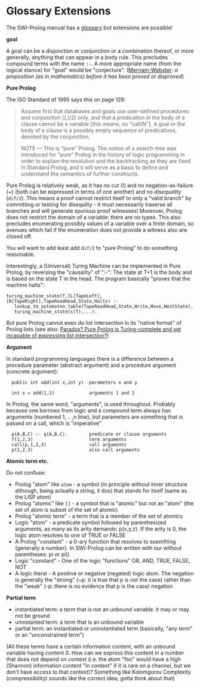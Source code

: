 # Glossary Extensions

The SWI-Prolog manual has a [glossary](https://eu.swi-prolog.org/pldoc/man?section=glossary) but extensions are possible!

**goal**

A goal can be a disjunction or conjunction or a combination thereof, or more generally, anything that
can appear in a body rule. This precludes compound terms with the name `:-`.
A more appropriate name (from the logical stance) for "goal" would be "conjecture".
([Merriam-Webster](https://www.merriam-webster.com/dictionary/conjecture): _a proposition (as in mathematics) before it has been proved or disproved_)

**Pure Prolog**

The ISO Standard of 1995 says this on page 128:

> Assume first that databases and goals use user-defined procedures and conjunction ((,)/2) only, and that a predication in the body 
> of a clause cannot be a variable \[this means, no "call/N"\]. A goal or the body of a clause is a possibly empty sequence of
> predications, denoted by the conjunction.
> 
> NOTE — This is "pure" Prolog. The notion of a search-tree was introduced for "pure" Prolog in the history of logic programming in
> order to explain the resolution and the backtracking as they are fixed in Standard Prolog, and it will serve as a basis to define
> and understand the semantics of further constructs.

Pure Prolog is relatively weak, as it has no cut (!) and no negation-as-failure (\+) (both can be expressed in terms of one another)
and no _disequality_ (`dif/2`). This means a proof cannot restrict itself to only a "valid branch" by committing or testing for
disequlity - it must necessarily traverse all branches and will generate spurious proof witnesses! Moreover, Prolog does not 
restrict the domain of a variable: there are no types. This also precludes enumerating possibly values of a variable over a finite
domain, so avenues which fail if the enumeration does not provide a witness also are closed off.

You will want to add least add `dif/2` to "pure Prolog" to do something reasonable.

Interestingly, a (Universal) Turing Machine can be implemented in Pure Prolog, by reversing the "causality" of ":-":
The state at T+1 is the body and is based on the state T in the head. The program basically "proves that the machine halts":

```
turing_machine_state(T,[L|TapeLeft],[R|TapeRight],TapeReadHead,State,Halts) :- 
   lookup_tm_automaton_table(TapeReadHead,State,Write,Move,NextState),
   turing_machine_state(s(T),...).
```

But pure Prolog cannot even do list intersection in its "native format" of Prolog lists (see also: 
[Paradox? Pure Prolog is Turing-complete and yet incapable of expressing list intersection?](https://cs.stackexchange.com/questions/133895/paradox-pure-prolog-is-turing-complete-and-yet-incapable-of-expressing-list-int))

**Argument**

In standard programming languages there is a difference between a procedure parameter (abstract argument) and a procedure argument (concrete argument):

```
  public int add(int x,int y)  parameters x and y
  
  int x = add(1,2)             arguments 1 and 2
```

In Prolog, the same word, "arguments", is used throughout. Probably because one borrows
from logic and a compound term always has arguments (numbered 1, .. ,n btw), but 
parameters are something that is passed on a call, which is "imperative"

```
  p(A,B,C) :- q(A,B,C).        predicate or clause arguments
  f(1,2,3)                     term arguments
  call(p,1,2,3)                call arguments
  p(1,2,3)                     also call arguments
```

**Atomic term etc.**

Do not confuse:

- Prolog "atom" like `atom` - a symbol (in principle without inner structure although, being actually a string, it dos) that stands for itself (same as the LISP atom)
- Prolog "atomic" like `[]` - a symbol that is "atomic" but not an "atom" (the set of atom is subset of the set of atomic)
- Prolog "atomic term" - a term that is a member of the set of atomics
- Logic "atom" - a predicate symbol followed by parenthesized arguments, as many as its arity demands: p(x,y,z). If the arity is 0, the logic atom resolves to one of TRUE or FALSE
- A Prolog "constant" - a 0-ary function that resolves to soemthing (generally a number). In SWI-Prolog can be written with our without parentheses: pi or pi()
- Logic "constant" - One of the logic "functions" OR, AND, TRUE, FALSE, NOT
- A logic literal - A positive or negative (negated) logic atom. The negation is generally the "strong" (~p: it is true that p is not the case) rather than the "weak" (-p: there is no evidence that p is the case) negation

**Partial term**

- instantiated term: a term that is not an unbound variable. it may or may not be ground
- uninstanted term: a term that is an unbound variable
- partial term: an instantiated or uninstantiated term (basically, "any term" or an "unconstrained term")

(All these terms have a certain information content, with an unbound variable having content 0. How can we express this
content in a number that does not depend on context (i.e. the atom "foo" would have a high (Shannon) information content "in context"
if it is rare on a channel, but we don't have access to that context)? Something like Kolomgorov Complexity (compressibility)
sounds like the correct idea; gotta think about that)
